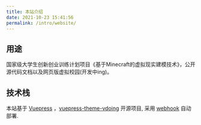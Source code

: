 ```yaml
---
title: 本站介绍
date: 2021-10-23 15:41:56
permalink: /intro/website/
---
```


## 用途
国家级大学生创新创业训练计划项目《基于Minecraft的虚拟现实建模技术》，公开源代码文档以及网页版虚拟校园(开发中ing)。

## 技术栈
本站基于 [Vuepress](https://vuepress.vuejs.org/) ，[vuepress-theme-vdoing](https://doc.xugaoyi.com/) 开源项目,
采用 [webhook](https://github.com/adnanh/webhook) 自动部署.